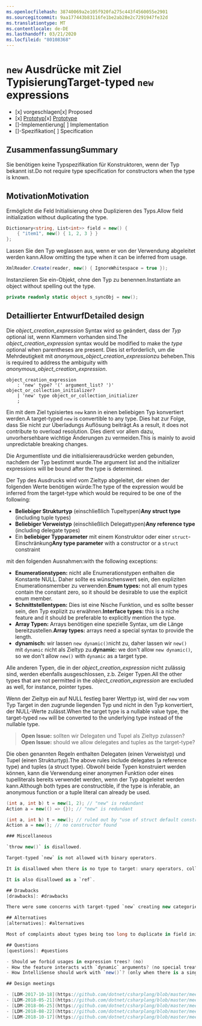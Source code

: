 ```yaml
---
ms.openlocfilehash: 38740069a2e105f920fa275c443f4560055e2901
ms.sourcegitcommit: 9aa177443b83116fe1be2ab28e2c7291947fe32d
ms.translationtype: MT
ms.contentlocale: de-DE
ms.lasthandoff: 03/21/2020
ms.locfileid: "80108368"
---
```


# <a name="target-typed-new-expressions"></a><span data-ttu-id="211c8-101">`new` Ausdrücke mit Ziel Typisierung</span><span class="sxs-lookup"><span data-stu-id="211c8-101">Target-typed `new` expressions</span></span>

* <span data-ttu-id="211c8-102">[x] vorgeschlagen</span><span class="sxs-lookup"><span data-stu-id="211c8-102">[x] Proposed</span></span>
* <span data-ttu-id="211c8-103">[x] [Prototyp](https://github.com/alrz/roslyn/tree/features/target-typed-new)</span><span class="sxs-lookup"><span data-stu-id="211c8-103">[x] [Prototype](https://github.com/alrz/roslyn/tree/features/target-typed-new)</span></span>
* <span data-ttu-id="211c8-104">[]-Implementierung</span><span class="sxs-lookup"><span data-stu-id="211c8-104">[ ] Implementation</span></span>
* <span data-ttu-id="211c8-105">[]-Spezifikation</span><span class="sxs-lookup"><span data-stu-id="211c8-105">[ ] Specification</span></span>

## <a name="summary"></a><span data-ttu-id="211c8-106">Zusammenfassung</span><span class="sxs-lookup"><span data-stu-id="211c8-106">Summary</span></span>
[summary]: #summary

<span data-ttu-id="211c8-107">Sie benötigen keine Typspezifikation für Konstruktoren, wenn der Typ bekannt ist.</span><span class="sxs-lookup"><span data-stu-id="211c8-107">Do not require type specification for constructors when the type is known.</span></span> 

## <a name="motivation"></a><span data-ttu-id="211c8-108">Motivation</span><span class="sxs-lookup"><span data-stu-id="211c8-108">Motivation</span></span>
[motivation]: #motivation

<span data-ttu-id="211c8-109">Ermöglicht die Feld Initialisierung ohne Duplizieren des Typs.</span><span class="sxs-lookup"><span data-stu-id="211c8-109">Allow field initialization without duplicating the type.</span></span>
```cs
Dictionary<string, List<int>> field = new() {
    { "item1", new() { 1, 2, 3 } }
};
```

<span data-ttu-id="211c8-110">Lassen Sie den Typ weglassen aus, wenn er von der Verwendung abgeleitet werden kann.</span><span class="sxs-lookup"><span data-stu-id="211c8-110">Allow omitting the type when it can be inferred from usage.</span></span>
```cs
XmlReader.Create(reader, new() { IgnoreWhitespace = true });
```

<span data-ttu-id="211c8-111">Instanziieren Sie ein-Objekt, ohne den Typ zu benennen.</span><span class="sxs-lookup"><span data-stu-id="211c8-111">Instantiate an object without spelling out the type.</span></span>
```cs
private readonly static object s_syncObj = new();
```

## <a name="detailed-design"></a><span data-ttu-id="211c8-112">Detaillierter Entwurf</span><span class="sxs-lookup"><span data-stu-id="211c8-112">Detailed design</span></span>
[design]: #detailed-design

<span data-ttu-id="211c8-113">Die *object_creation_expression* Syntax wird so geändert, dass der *Typ* optional ist, wenn Klammern vorhanden sind.</span><span class="sxs-lookup"><span data-stu-id="211c8-113">The *object_creation_expression* syntax would be modified to make the *type* optional when parentheses are present.</span></span> <span data-ttu-id="211c8-114">Dies ist erforderlich, um die Mehrdeutigkeit mit *anonymous_object_creation_expression*zu beheben.</span><span class="sxs-lookup"><span data-stu-id="211c8-114">This is required to address the ambiguity with *anonymous_object_creation_expression*.</span></span>
```antlr
object_creation_expression
    : 'new' type? '(' argument_list? ')' object_or_collection_initializer?
    | 'new' type object_or_collection_initializer
    ;
```

<span data-ttu-id="211c8-115">Ein mit dem Ziel typisiertes `new` kann in einen beliebigen Typ konvertiert werden.</span><span class="sxs-lookup"><span data-stu-id="211c8-115">A target-typed `new` is convertible to any type.</span></span> <span data-ttu-id="211c8-116">Dies hat zur Folge, dass Sie nicht zur Überladungs Auflösung beiträgt.</span><span class="sxs-lookup"><span data-stu-id="211c8-116">As a result, it does not contribute to overload resolution.</span></span> <span data-ttu-id="211c8-117">Dies dient vor allem dazu, unvorhersehbare wichtige Änderungen zu vermeiden.</span><span class="sxs-lookup"><span data-stu-id="211c8-117">This is mainly to avoid unpredictable breaking changes.</span></span>

<span data-ttu-id="211c8-118">Die Argumentliste und die initialisiererausdrücke werden gebunden, nachdem der Typ bestimmt wurde.</span><span class="sxs-lookup"><span data-stu-id="211c8-118">The argument list and the initializer expressions will be bound after the type is determined.</span></span>

<span data-ttu-id="211c8-119">Der Typ des Ausdrucks wird vom Zieltyp abgeleitet, der einen der folgenden Werte benötigen würde:</span><span class="sxs-lookup"><span data-stu-id="211c8-119">The type of the expression would be inferred from the target-type which would be required to be one of the following:</span></span>

- <span data-ttu-id="211c8-120">**Beliebiger Strukturtyp** (einschließlich Tupeltypen)</span><span class="sxs-lookup"><span data-stu-id="211c8-120">**Any struct type** (including tuple types)</span></span>
- <span data-ttu-id="211c8-121">**Beliebiger Verweistyp** (einschließlich Delegattypen)</span><span class="sxs-lookup"><span data-stu-id="211c8-121">**Any reference type** (including delegate types)</span></span>
- <span data-ttu-id="211c8-122">Ein **beliebiger Typparameter** mit einem Konstruktor oder einer `struct`-Einschränkung</span><span class="sxs-lookup"><span data-stu-id="211c8-122">**Any type parameter** with a constructor or a `struct` constraint</span></span>

<span data-ttu-id="211c8-123">mit den folgenden Ausnahmen:</span><span class="sxs-lookup"><span data-stu-id="211c8-123">with the following exceptions:</span></span>

- <span data-ttu-id="211c8-124">**Enumerationstypen:** nicht alle Enumerationstypen enthalten die Konstante NULL. Daher sollte es wünschenswert sein, den expliziten Enumerationsmember zu verwenden.</span><span class="sxs-lookup"><span data-stu-id="211c8-124">**Enum types:** not all enum types contain the constant zero, so it should be desirable to use the explicit enum member.</span></span>
- <span data-ttu-id="211c8-125">**Schnittstellentypen:** Dies ist eine Nische Funktion, und es sollte besser sein, den Typ explizit zu erwähnen.</span><span class="sxs-lookup"><span data-stu-id="211c8-125">**Interface types:** this is a niche feature and it should be preferable to explicitly mention the type.</span></span>
- <span data-ttu-id="211c8-126">**Array Typen:** Arrays benötigen eine spezielle Syntax, um die Länge bereitzustellen.</span><span class="sxs-lookup"><span data-stu-id="211c8-126">**Array types:** arrays need a special syntax to provide the length.</span></span>
- <span data-ttu-id="211c8-127">**dynamisch:** wir lassen `new dynamic()`nicht zu, daher lassen wir `new()` mit `dynamic` nicht als Zieltyp zu.</span><span class="sxs-lookup"><span data-stu-id="211c8-127">**dynamic:** we don't allow `new dynamic()`, so we don't allow `new()` with `dynamic` as a target type.</span></span>

<span data-ttu-id="211c8-128">Alle anderen Typen, die in der *object_creation_expression* nicht zulässig sind, werden ebenfalls ausgeschlossen, z.b. Zeiger Typen.</span><span class="sxs-lookup"><span data-stu-id="211c8-128">All the other types that are not permitted in the *object_creation_expression* are excluded as well, for instance, pointer types.</span></span>

<span data-ttu-id="211c8-129">Wenn der Zieltyp ein auf NULL festleg barer Werttyp ist, wird der `new` vom Typ Target in den zugrunde liegenden Typ und nicht in den Typ konvertiert, der NULL-Werte zulässt.</span><span class="sxs-lookup"><span data-stu-id="211c8-129">When the target type is a nullable value type, the target-typed `new` will be converted to the underlying type instead of the nullable type.</span></span>

> <span data-ttu-id="211c8-130">**Open Issue:** sollten wir Delegaten und Tupel als Zieltyp zulassen?</span><span class="sxs-lookup"><span data-stu-id="211c8-130">**Open Issue:** should we allow delegates and tuples as the target-type?</span></span>

<span data-ttu-id="211c8-131">Die oben genannten Regeln enthalten Delegaten (einen Verweistyp) und Tupel (einen Strukturtyp).</span><span class="sxs-lookup"><span data-stu-id="211c8-131">The above rules include delegates (a reference type) and tuples (a struct type).</span></span> <span data-ttu-id="211c8-132">Obwohl beide Typen konstruiert werden können, kann die Verwendung einer anonymen Funktion oder eines tupelliterals bereits verwendet werden, wenn der Typ abgeleitet werden kann.</span><span class="sxs-lookup"><span data-stu-id="211c8-132">Although both types are constructible, if the type is inferable, an anonymous function or a tuple literal can already be used.</span></span>
```cs
(int a, int b) t = new(1, 2); // "new" is redundant
Action a = new(() => {}); // "new" is redundant

(int a, int b) t = new(); // ruled out by "use of struct default constructor"
Action a = new(); // no constructor found

### Miscellaneous

`throw new()` is disallowed.

Target-typed `new` is not allowed with binary operators.

It is disallowed when there is no type to target: unary operators, collection of a `foreach`, in a `using`, in a deconstruction, in an `await` expression, as an anonymous type property (`new { Prop = new() }`), in a `lock` statement, in a `sizeof`, in a `fixed` statement, in a member access (`new().field`), in a dynamically dispatched operation (`someDynamic.Method(new())`), in a LINQ query, as the operand of the `is` operator, as the left operand of the `??` operator,  ...

It is also disallowed as a `ref`.

## Drawbacks
[drawbacks]: #drawbacks

There were some concerns with target-typed `new` creating new categories of breaking changes, but we already have that with `null` and `default`, and that has not been a significant problem.

## Alternatives
[alternatives]: #alternatives

Most of complaints about types being too long to duplicate in field initialization is about *type arguments* not the type itself, we could infer only type arguments like `new Dictionary(...)` (or similar) and infer type arguments locally from arguments or the collection initializer.

## Questions
[questions]: #questions

- Should we forbid usages in expression trees? (no)
- How the feature interacts with `dynamic` arguments? (no special treatment)
- How IntelliSense should work with `new()`? (only when there is a single target-type)

## Design meetings

- [LDM-2017-10-18](https://github.com/dotnet/csharplang/blob/master/meetings/2017/LDM-2017-10-18.md#100)
- [LDM-2018-05-21](https://github.com/dotnet/csharplang/blob/master/meetings/2018/LDM-2018-05-21.md)
- [LDM-2018-06-25](https://github.com/dotnet/csharplang/blob/master/meetings/2018/LDM-2018-06-25.md)
- [LDM-2018-08-22](https://github.com/dotnet/csharplang/blob/master/meetings/2018/LDM-2018-08-22.md#target-typed-new)
- [LDM-2018-10-17](https://github.com/dotnet/csharplang/blob/master/meetings/2018/LDM-2018-10-17.md)
